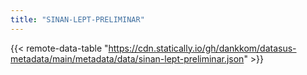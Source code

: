 ```yaml
---
title: "SINAN-LEPT-PRELIMINAR"
---
```


{{< remote-data-table "https://cdn.statically.io/gh/dankkom/datasus-metadata/main/metadata/data/sinan-lept-preliminar.json" >}}
